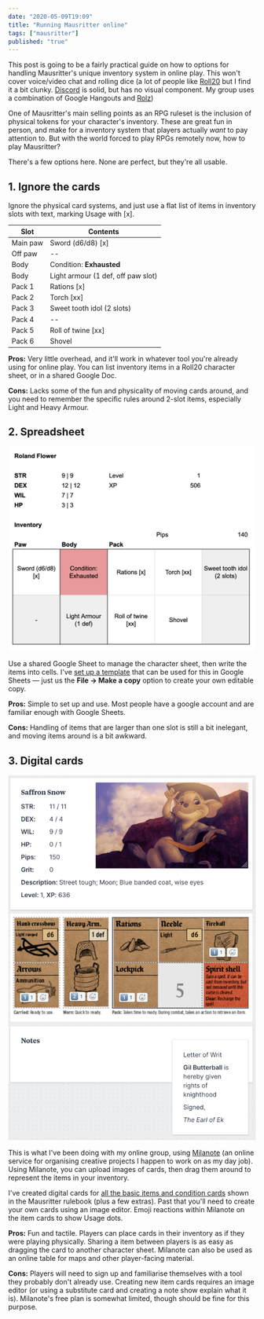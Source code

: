 ```yaml
---
date: "2020-05-09T19:09"
title: "Running Mausritter online"
tags: ["mausritter"]
published: "true"
---
```


This post is going to be a fairly practical guide on how to options for handling Mausritter's unique inventory system in online play. This won't cover voice/video chat and rolling dice (a lot of people like [Roll20](https://roll20.net/) but I find it a bit clunky. [Discord](https://discord.com) is solid, but has no visual component. My group uses a combination of Google Hangouts and [Rolz](https://rolz.org/))

One of Mausritter's main selling points as an RPG ruleset is the inclusion of physical tokens for your character's inventory. These are great fun in person, and make for a inventory system that players actually _want_ to pay attention to. But with the world forced to play RPGs remotely now, how to play Mausritter?

There's a few options here. None are perfect, but they're all usable.

## 1. Ignore the cards

Ignore the physical card systems, and just use a flat list of    items in inventory slots with text, marking Usage with [x].

| Slot     | Contents
|----------|-------------------
| Main paw | Sword (d6/d8) [x]
| Off paw  | --
| Body     | Condition: **Exhausted**
| Body     | Light armour (1 def, off paw slot)
| Pack 1   | Rations [x]
| Pack 2   | Torch [xx]
| Pack 3   | Sweet tooth idol (2 slots)
| Pack 4   | --
| Pack 5   | Roll of twine [xx]
| Pack 6   | Shovel

**Pros:** Very little overhead, and it'll work in whatever tool you're already using for online play. You can list inventory items in a Roll20 character sheet, or in a shared Google Doc.

**Cons:** Lacks some of the fun and physicality of moving cards around, and you need to remember the specific rules around 2-slot items, especially Light and Heavy Armour.

## 2. Spreadsheet

<div class="image-container right">
    <img src="./spreadsheet-example.png" />
</div>

Use a shared Google Sheet to manage the character sheet, then write the items into cells. I've [set up a template](https://docs.google.com/spreadsheets/d/1Ez24OfD0RLZf61oR_HzG1pOEgbyOSNh8O26L6vjdZoI/edit?usp=sharing) that can be used for this in Google Sheets — just us the **File -> Make a copy** option to create your own editable copy.

**Pros:** Simple to set up and use. Most people have a google account and are familiar enough with Google Sheets.

**Cons:** Handling of items that are larger than one slot is still a bit inelegant, and moving items around is a bit awkward.

## 3. Digital cards

<div class="image-container right">
    <img src="./milanote-example.png" />
</div>

This is what I've been doing with my online group, using [Milanote](https://milanote.com) (an online service for organising creative projects I happen to work on as my day job). Using Milanote, you can upload images of cards, then drag them around to represent the items in your inventory.

I've created digital cards for [all the basic items and condition cards](./mausritter-item-cards.zip) shown in the Mausritter rulebook (plus a few extras). Past that you'll need to create your own cards using an image editor. Emoji reactions within Milanote on the item cards to show Usage dots.

**Pros:** Fun and tactile. Players can place cards in their inventory as if they were playing physically. Sharing a item between players is as easy as dragging the card to another character sheet. Milanote can also be used as an online table for maps and other player-facing material.

**Cons:** Players will need to sign up and familiarise themselves with a tool they probably don't already use. Creating new item cards requires an image editor (or using a substitute card and creating a note show explain what it is). Milanote's free plan is somewhat limited, though should be fine for this purpose.






